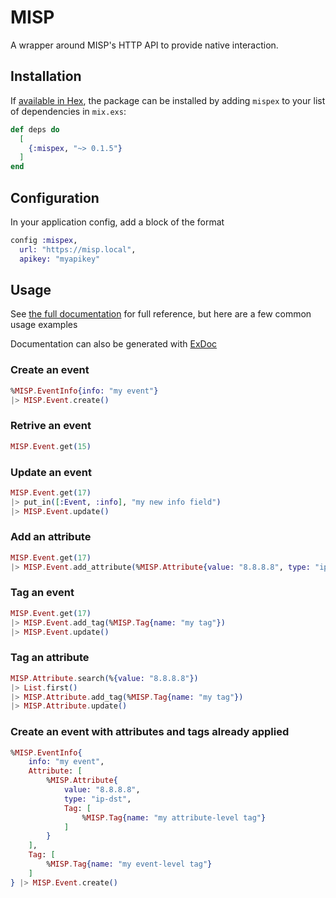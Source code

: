 # MISP

A wrapper around MISP's HTTP API to provide native interaction.


## Installation

If [available in Hex](https://hex.pm/docs/publish), the package can be installed
by adding `mispex` to your list of dependencies in `mix.exs`:

```elixir
def deps do
  [
    {:mispex, "~> 0.1.5"}
  ]
end
```

## Configuration

In your application config, add a block of the format

```elixir
config :mispex,
  url: "https://misp.local",
  apikey: "myapikey"
```

## Usage

See [the full documentation](https://hexdocs.pm/mispex/MISP.html) for full reference,
but here are a few common usage examples

Documentation can also be generated with [ExDoc](https://github.com/elixir-lang/ex_doc)

### Create an event

```elixir
%MISP.EventInfo{info: "my event"}
|> MISP.Event.create()
```

### Retrive an event

```elixir
MISP.Event.get(15)
```

### Update an event

```elixir
MISP.Event.get(17)
|> put_in([:Event, :info], "my new info field")
|> MISP.Event.update()
```

### Add an attribute

```elixir
MISP.Event.get(17)
|> MISP.Event.add_attribute(%MISP.Attribute{value: "8.8.8.8", type: "ip-dst"})
```

### Tag an event

```elixir
MISP.Event.get(17)
|> MISP.Event.add_tag(%MISP.Tag{name: "my tag"})
|> MISP.Event.update()
```

### Tag an attribute

```elixir
MISP.Attribute.search(%{value: "8.8.8.8"})
|> List.first() 
|> MISP.Attribute.add_tag(%MISP.Tag{name: "my tag"})
|> MISP.Attribute.update()
```

### Create an event with attributes and tags already applied

```elixir
%MISP.EventInfo{
    info: "my event",
    Attribute: [
        %MISP.Attribute{
            value: "8.8.8.8",
            type: "ip-dst",
            Tag: [
                %MISP.Tag{name: "my attribute-level tag"}
            ]
        }
    ],
    Tag: [
        %MISP.Tag{name: "my event-level tag"}
    ]
} |> MISP.Event.create()
```
